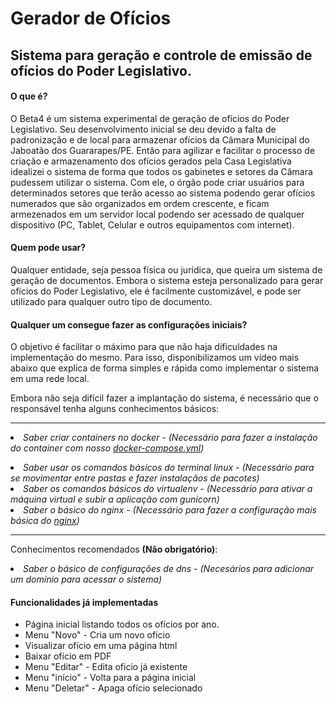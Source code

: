 <h1>Gerador de Ofícios</h1>

<h2>Sistema para geração e controle de emissão de ofícios do Poder Legislativo.</h2>

<h4>O que é?</h4>

<p>O Beta4 é um sistema experimental de geração de ofícios do Poder Legislativo. Seu desenvolvimento inicial se deu devido a falta de padronização e de local para armazenar ofícios da Câmara Municipal do Jaboatão dos Guararapes/PE. Então para agilizar e facilitar o processo de criação e armazenamento dos ofícios gerados pela Casa Legislativa idealizei o sistema de forma que todos os gabinetes e setores da Câmara pudessem utilizar o sistema. Com ele, o órgão pode criar usuários para determinados setores que terão acesso ao sistema podendo gerar ofícios numerados que são organizados em ordem crescente, e ficam armezenados em um servidor local podendo ser acessado de qualquer dispositivo (PC, Tablet, Celular e outros equipamentos com internet).</p>

<h4>Quem pode usar?</h4>

<p>Qualquer entidade, seja pessoa física ou jurídica, que queira um sistema de geração de documentos. Embora o sistema esteja personalizado para gerar ofícios do Poder Legislativo, ele é facilmente customizável, e pode ser utilizado para qualquer outro tipo de documento.</p>

<h4>Qualquer um consegue fazer as configurações iniciais?</h4>

<p>O objetivo é facilitar o máximo para que não haja dificuldades na implementação do mesmo. Para isso, disponibilizamos um vídeo mais abaixo que explica de forma simples e rápida como implementar o sistema em uma rede local.</p>

<p>Embora não seja difícil fazer a implantação do sistema, é necessário que o responsável tenha alguns conhecimentos básicos:</p>

<hr>

<i><li>Saber criar containers no docker - (Necessário para fazer a instalação do container com nosso <a href="https://github.com/daniloarodrigues/oficio/blob/master/docker-compose.yml">docker-compose.yml</a>)</li>
<li>Saber usar os comandos básicos do terminal linux - (Necessário para se movimentar entre pastas e fazer instalaçãos de pacotes)</li>
<li>Saber os comandos básicos do virtualenv - (Necessário para ativar a máquina virtual e subir a aplicação com gunicorn)</li>
<li>Saber o básico do nginx - (Necessário para fazer a configuração mais básica do <a href="https://github.com/daniloarodrigues/oficio/blob/master/default.conf">nginx</a>)</li></i>

<hr>

<p>Conhecimentos recomendados <b>(Não obrigatório)</b>:</p>

<i><li>Saber o básico de configurações de dns - (Necesários para adicionar um domínio para acessar o sistema)</li></i>

<h4>Funcionalidades já implementadas </h4>

<ul>
  <li>Página inicial listando todos os ofícios por ano.</li>
  <li>Menu "Novo" - Cria um novo ofício</li>
  <li>Visualizar ofício em uma página html</li>
  <li>Baixar ofício em PDF</li>
  <li>Menu "Editar" - Edita oficio já existente</li>
  <li>Menu "início" - Volta para a página inicial</li>
  <li>Menu "Deletar" - Apaga ofício selecionado</li>
</ul>
